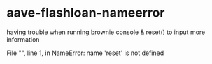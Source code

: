 # aave-flashloan-nameerror
having trouble when running brownie console &amp; reset() to input more information 

File "<console>", line 1, in <module>
NameError: name 'reset' is not defined
  
